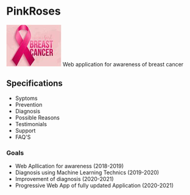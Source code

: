 # PinkRoses

![Breast Cancer](images/thumb_images.jpeg)
Web application for awareness of breast cancer


## Specifications

* Syptoms
* Prevention
* Diagnosis
* Possible Reasons
* Testimonials
* Support
* FAQ'S


### Goals

* Web Apllication for awareness (2018-2019)
* Diagnosis using Machine Learning Technics (2019-2020)
* Improvement of diagnosis (2020-2021)
* Progressive Web App of fully updated Application (2020-2021)
